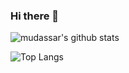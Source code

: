 ### Hi there 👋
![mudassar's github stats](https://github-readme-stats.vercel.app/api?username=mudassar045&show_icons=true&theme=radical)

![Top Langs](https://github-readme-stats.vercel.app/api/top-langs/?username=anuraghazra&layout=compact)
<!--
**Mudassar045/mudassar045** is a ✨ _special_ ✨ repository because its `README.md` (this file) appears on your GitHub profile.

Here are some ideas to get you started:

- 🔭 I’m currently working on ...
- 🌱 I’m currently learning ...
- 👯 I’m looking to collaborate on ...
- 🤔 I’m looking for help with ...
- 💬 Ask me about ...
- 📫 How to reach me: ...
- 😄 Pronouns: ...
- ⚡ Fun fact: ...
-->
